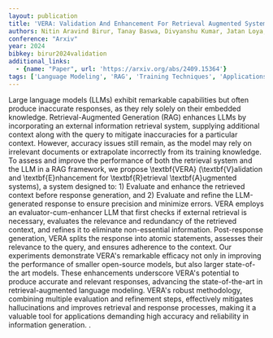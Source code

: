 ```yaml
---
layout: publication
title: 'VERA: Validation And Enhancement For Retrieval Augmented Systems'
authors: Nitin Aravind Birur, Tanay Baswa, Divyanshu Kumar, Jatan Loya, Sahil Agarwal, Prashanth Harshangi
conference: "Arxiv"
year: 2024
bibkey: birur2024validation
additional_links:
  - {name: "Paper", url: 'https://arxiv.org/abs/2409.15364'}
tags: ['Language Modeling', 'RAG', 'Training Techniques', 'Applications', 'Tools']
---
```

Large language models (LLMs) exhibit remarkable capabilities but often
produce inaccurate responses, as they rely solely on their embedded knowledge.
Retrieval-Augmented Generation (RAG) enhances LLMs by incorporating an external
information retrieval system, supplying additional context along with the query
to mitigate inaccuracies for a particular context. However, accuracy issues
still remain, as the model may rely on irrelevant documents or extrapolate
incorrectly from its training knowledge. To assess and improve the performance
of both the retrieval system and the LLM in a RAG framework, we propose
\textbf\{VERA\} (\textbf\{V\}alidation and \textbf\{E\}nhancement for
\textbf\{R\}etrieval \textbf\{A\}ugmented systems), a system designed to: 1)
Evaluate and enhance the retrieved context before response generation, and 2)
Evaluate and refine the LLM-generated response to ensure precision and minimize
errors. VERA employs an evaluator-cum-enhancer LLM that first checks if
external retrieval is necessary, evaluates the relevance and redundancy of the
retrieved context, and refines it to eliminate non-essential information.
Post-response generation, VERA splits the response into atomic statements,
assesses their relevance to the query, and ensures adherence to the context.
Our experiments demonstrate VERA's remarkable efficacy not only in improving
the performance of smaller open-source models, but also larger state-of-the art
models. These enhancements underscore VERA's potential to produce accurate and
relevant responses, advancing the state-of-the-art in retrieval-augmented
language modeling. VERA's robust methodology, combining multiple evaluation and
refinement steps, effectively mitigates hallucinations and improves retrieval
and response processes, making it a valuable tool for applications demanding
high accuracy and reliability in information generation. .

